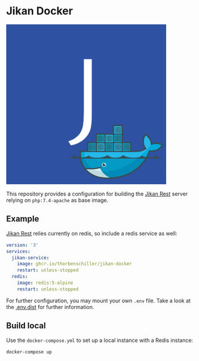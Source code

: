 # Jikan Docker

![Jikan Docker](./docs/logo.png)

This repository provides a configuration for building the
[Jikan Rest](https://github.com/jikan-me/jikan-rest) server relying on
`php:7.4-apache` as base image.

## Example

[Jikan Rest](https://github.com/jikan-me/jikan-rest) relies currently on redis,
so include a redis service as well:

```yaml
version: '3'
services:
  jikan-service:
    image: ghcr.io/thorbenschiller/jikan-docker
    restart: unless-stopped
  redis:
    image: redis:5-alpine
    restart: unless-stopped
```

For further configuration, you may mount your own `.env` file.
Take a look at the [.env.dist](https://github.com/jikan-me/jikan-rest/blob/master/.env.dist) for further information. 

## Build local

Use the `docker-compose.yml` to set up a local instance with a Redis instance:

```shell script
docker-compose up
```

